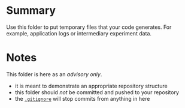 # Summary
Use this folder to put temporary files that your code generates. For example, application logs or intermediary experiment data.

# Notes
This folder is here as an *advisory only*.
- it is meant to demonstrate an appropriate repository structure
- this folder should *not* be committed and pushed to your repository
- the [`.gitignore`](../.gitignore) will stop commits from anything in here